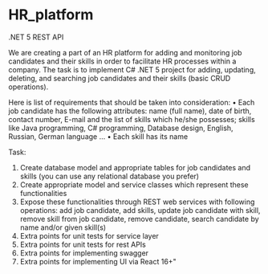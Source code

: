 # HR_platform
.NET 5 REST API

We are creating a part of an HR platform for adding and monitoring job candidates and their skills in order to facilitate HR processes within a company.
The task is to implement C# .NET 5 project for adding, updating, deleting, and searching job candidates and their skills (basic CRUD operations).

Here is list of requirements that should be taken into consideration:
• Each job candidate has the following attributes: name (full name), date of birth, contact number, E-mail and the list of skills which he/she possesses; skills like Java programming, C# programming, Database design, English, Russian, German language …
• Each skill has its name

Task:
1) Create database model and appropriate tables for job candidates and skills (you can use any relational database you prefer)
2) Create appropriate model and service classes which represent these functionalities
3) Expose these functionalities through REST web services with following operations: add job candidate, add skills, update job candidate with skill, remove skill from job candidate, remove candidate, search candidate by name and/or given skill(s)
4) Extra points for unit tests for service layer
5) Extra points for unit tests for rest APIs
6) Extra points for implementing swagger
7) Extra points for implementing UI via React 16+"
